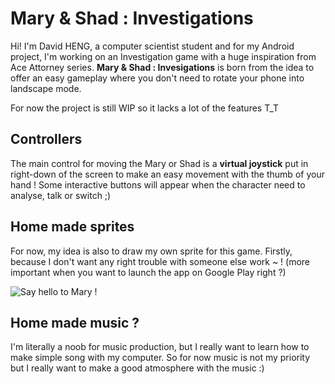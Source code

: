 # Mary & Shad : Investigations

Hi! I'm David HENG, a computer scientist student and for my Android project, I'm working on an Investigation game with a huge inspiration from Ace Attorney series.
 **Mary & Shad : Invesigations** is born from the idea to offer an easy gameplay where you don't need to rotate your phone into landscape mode.
 
For now the project is still WIP so it lacks a lot of the features T_T


## Controllers

The main control for moving the Mary or Shad is a **virtual joystick** put in right-down of the screen to make an easy movement with the thumb of your hand !
Some interactive buttons will appear when the character need to analyse, talk or switch ;)

## Home made sprites

For now, my idea is also to draw my own sprite for this game. Firstly, because I don't want any right trouble with someone else work ~ ! (more important when you want to launch the app on Google Play right ?)

![Say hello to Mary !](https://cdn.pixilart.com/photos/orginal/8f5adffb7f302bf.gif)


## Home made music ?

I'm literally a noob for music production, but I really want to learn how to make simple song with my computer. So for now music is not my priority but I really want to make a good atmosphere with the music :)